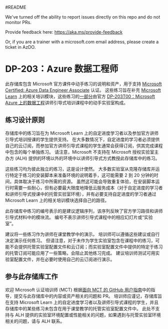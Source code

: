 #README

We've turned off the ability to report issues directly on this repo and do not monitor PRs.

Provide feedback here: https://aka.ms/provide-feedback

Or, if you are a trainer with a microsoft.com email address, please create a ticket in AzDO.

# DP-203：Azure 数据工程师

此存储库包含 Microsoft 官方课件中动手练习的说明和资产，用于支持 [Microsoft Certified: Azure Data Engineer Associate](https://learn.microsoft.com/certifications/azure-data-engineer/) 认证。 这些练习旨在补充 [Microsoft Learn](https://learn.microsoft.com/training) 上的相关培训模块，这些练习的<u>一部分</u>由官方 [DP-203T00：Microsoft Azure 上的数据工程](https://learn.microsoft.com/training/courses/dp-203t00)讲师引导式培训课程中的动手实验室构成。

## 练习设计原则

存储库中的练习旨在为 Microsoft Learn 上的自定进度学习者以及参加官方讲师引导式培训授课的学生提供支持<u></u>。 在大多数情况下，自定进度的学习者必须提供自己的云订阅，而参加官方讲师引导式课程的学生通常会获得订阅，供其完成课程中包含的每个单独练习。 请注意，Microsoft 不支持在 Microsoft 授权实验室主办方 (ALH) 提供的环境以外的环境中以讲师引导式方式教授此存储库中的练习。

这些练习均为彼此独立的练习，这是设计使然。 大多数实验室从克隆存储库并运行特定于练习的安装脚本来准备环境的说明着手，这可能需要 2 到 20 分钟的时间，具体取决于练习中所需的资源。 虽然这可能会导致重复体验，在安装脚本运行时需要一些耐心，但有必要最大限度地降低云服务成本（对于自定进度的学习者和讲师引导式授课中的托管实验室环境），并有必要支持自定进度的学习者通过 Microsoft Learn 上的相关培训模块选择自己的路径。

此存储库中练习的编号表示的是建议逻辑序列，该序列反映了官方学习路径和讲师引导式材料中的模块流。 编号不表示讲师引导式课程中的相应幻灯片或“实验室”<u></u>。

建议将一些练习作为讲师在课堂教学中的演示。 培训师可以遵循这些建议或自行决定演示任何练习。 但请注意，对于未作为学生实验室包含在课程中的练习，可能不会提供托管实验室配置文件和云订阅；而实验室配置文件中提供的特定于练习的托管订阅可能应用了一些策略，会阻止其他练习完成。 建议培训师测试可用实验室配置文件，并在必要时使用自己的云订阅进行演示。

## 参与此存储库工作

欢迎 Microsoft 认证培训师 (MCT) 根据[面向 MCT 的 GitHub 用户指南](https://microsoftlearning.github.io/MCT-User-Guide/)中的指导，提交与此存储库中的内容或资产相关的问题和 PR。 培训师应谨记，存储库旨在支持 Microsoft Learn 上的自定进度学习者以及讲师引导式课程的学生，并且存储库中的某些练习未包含在用于课堂教学的托管实验室配置文件中。 此处不支持与 ALH 提供的实验室环境配置或性能相关的问题，如果遇到与托管实验室环境相关的问题，请与 ALH 联系。
